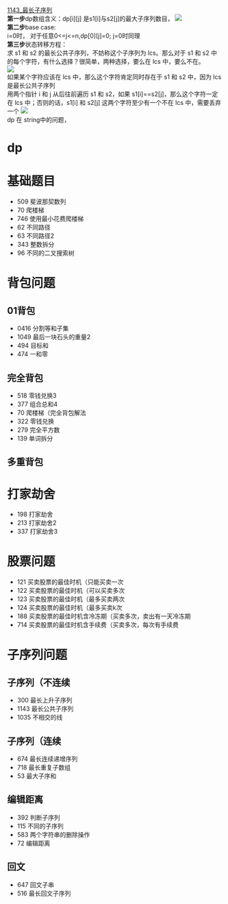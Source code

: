 [1143_最长子序列](https://github.com/shiquan-wang/LeetCode/blob/master/String/cpp/1143_longest_common_subsequence.cpp)  
**第一步**dp数组含义：dp\[i\]\[j\] 是s1\[i\]与s2\[j\]的最大子序列数目，
![](https://github.com/shiquan-wang/pictures/blob/master/leetcode/long_common_subsequence.png)  
**第二步**base case:  
i=0时， 对于任意0<=j<=n,dp\[0\]\[j\]=0; j=0时同理  
**第三步**状态转移方程：  
求 s1 和 s2 的最长公共子序列，不妨称这个子序列为 lcs。那么对于 s1 和 s2 中的每个字符，有什么选择？很简单，两种选择，要么在 lcs 中，要么不在。  
![](https://github.com/shiquan-wang/pictures/blob/master/leetcode/lcs.png)  
如果某个字符应该在 lcs 中，那么这个字符肯定同时存在于 s1 和 s2 中，因为 lcs 是最长公共子序列  
用两个指针 i 和 j 从后往前遍历 s1 和 s2，如果 s1\[i\]==s2\[j\]，那么这个字符一定在 lcs 中；否则的话，s1\[i\] 和 s2\[j\] 这两个字符至少有一个不在 lcs 中，需要丢弃一个 
![](https://github.com/shiquan-wang/pictures/blob/master/leetcode/dp_string.png)  
dp 在 string中的问题，

# dp
# 基础题目
* 509 斐波那契数列
* 70 爬楼梯
* 746 使用最小花费爬楼梯
* 62 不同路径
* 63 不同路径2
* 343 整数拆分
* 96 不同的二叉搜索树

# 背包问题
## 01背包
* 0416 分割等和子集
* 1049 最后一块石头的重量2
* 494 目标和
* 474 一和零

## 完全背包
* 518 零钱兑换3
* 377 组合总和4
* 70 爬楼梯（完全背包解法
* 322 零钱兑换
* 279 完全平方数
* 139 单词拆分

## 多重背包

# 打家劫舍
* 198 打家劫舍
* 213 打家劫舍2
* 337 打家劫舍3

# 股票问题
* 121 买卖股票的最佳时机（只能买卖一次
* 122 买卖股票的最佳时机（可以买卖多次
* 123 买卖股票的最佳时机（最多买卖两次
* 124 买卖股票的最佳时机（最多买卖k次
* 188 买卖股票的最佳时机含冷冻期（买卖多次，卖出有一天冷冻期
* 714 买卖股票的最佳时机含手续费（买卖多次，每次有手续费

# 子序列问题
## 子序列（不连续
* 300 最长上升子序列
* 1143 最长公共子序列
* 1035 不相交的线

## 子序列（连续
* 674 最长连续递增序列
* 718 最长重复子数组
* 53 最大子序和

## 编辑距离
* 392 判断子序列
* 115 不同的子序列
* 583 两个字符串的删除操作
* 72 编辑距离

## 回文
* 647 回文子串
* 516 最长回文子序列